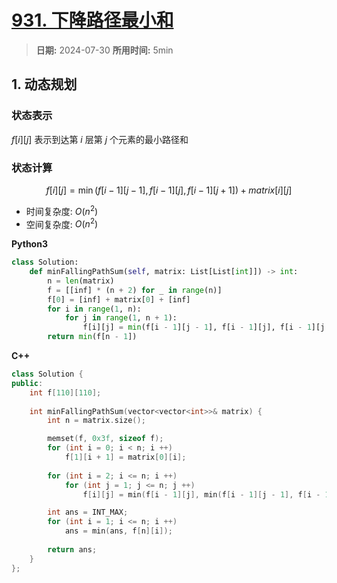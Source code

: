 # [931. 下降路径最小和](https://leetcode.cn/problems/minimum-falling-path-sum/description/)

> **日期:** 2024-07-30
> **所用时间:** 5min

## 1. 动态规划

### 状态表示

$f[i][j]$ 表示到达第 $i$ 层第 $j$ 个元素的最小路径和

### 状态计算

$$
	f[i][j] = \min(f[i - 1][j - 1], f[i - 1][j], f[i - 1][j + 1]) + matrix[i][j]
$$

- 时间复杂度: $O(n^2)$
- 空间复杂度: $O(n^2)$

**Python3**

```python
class Solution:
    def minFallingPathSum(self, matrix: List[List[int]]) -> int:
        n = len(matrix)
        f = [[inf] * (n + 2) for _ in range(n)]
        f[0] = [inf] + matrix[0] + [inf]
        for i in range(1, n):
            for j in range(1, n + 1):
                f[i][j] = min(f[i - 1][j - 1], f[i - 1][j], f[i - 1][j + 1]) + matrix[i][j - 1]
        return min(f[n - 1])
```

**C++**

```C++
class Solution {
public:
    int f[110][110];
    
    int minFallingPathSum(vector<vector<int>>& matrix) {
        int n = matrix.size();

        memset(f, 0x3f, sizeof f);
        for (int i = 0; i < n; i ++)
            f[1][i + 1] = matrix[0][i];
        
        for (int i = 2; i <= n; i ++)
            for (int j = 1; j <= n; j ++)
                f[i][j] = min(f[i - 1][j], min(f[i - 1][j - 1], f[i - 1][j + 1])) + matrix[i - 1][j - 1];

        int ans = INT_MAX;
        for (int i = 1; i <= n; i ++)
            ans = min(ans, f[n][i]);
        
        return ans;
    }
};
```